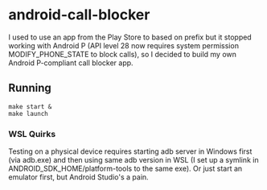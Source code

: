 # android-call-blocker

I used to use an app from the Play Store to based on prefix but it stopped working with Android P (API level 28 now requires system permission MODIFY_PHONE_STATE to block calls), so I decided to build my own Android P-compliant call blocker app.

## Running

```
make start &
make launch
```

### WSL Quirks
Testing on a physical device requires starting adb server in Windows first (via adb.exe) and then using same adb version in WSL (I set up a symlink in ANDROID_SDK_HOME/platform-tools to the same exe).
Or just start an emulator first, but Android Studio's a pain.